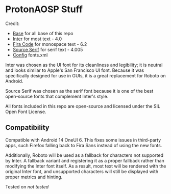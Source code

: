 # ProtonAOSP Stuff

Credit:
- [Base](https://github.com/kdrag0n) for all base of this repo
- [Inter](https://github.com/rsms/inter) for most text - 4.0
- [Fira Code](https://github.com/tonsky/FiraCode) for monospace text - 6.2
- [Source Serif](https://github.com/adobe-fonts/source-serif) for serif text - 4.005
- [Config](https://github.com/LineageOS/android_frameworks_base/blob/lineage-21.0/data/fonts/fonts.xml) fonts.xml

Inter was chosen as the UI font for its cleanliness and legibility; it is neutral and looks similar to Apple's San Francisco UI font. Because it was specifically designed for use in GUIs, it is a great replacement for Roboto on Android.

Source Serif was chosen as the serif font because it is one of the best open-source fonts that complement Inter's style.

All fonts included in this repo are open-source and licensed under the SIL Open Font License.

## Compatibility

Compatible with Android 14 OneUI 6. This fixes some issues in third-party apps, such Firefox falling back to Fira Sans instead of using the new fonts.

Additionally, Roboto will be used as a fallback for characters not supported by Inter. A fallback variant and registering it as a proper fallback rather than modifying the Inter font itself. As a result, most text will be rendered with the original Inter font, and unsupported characters will still be displayed with proper metrics and hinting.

Tested on *not tested*

